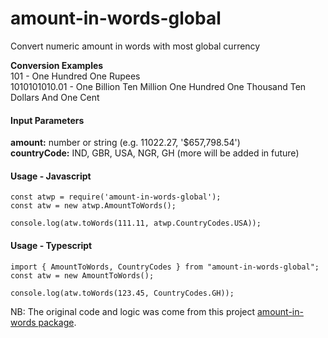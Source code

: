 # amount-in-words-global
Convert numeric amount in words with most global currency

**Conversion Examples**  
101 - One Hundred One Rupees  
1010101010.01 - One Billion Ten Million One Hundred One Thousand Ten Dollars And One Cent

#### Input Parameters
**amount:** number or string (e.g. 11022.27, '$657,798.54')  
**countryCode:** IND, GBR, USA, NGR, GH (more will be added in future)

#### Usage - Javascript
```
const atwp = require('amount-in-words-global');
const atw = new atwp.AmountToWords();

console.log(atw.toWords(111.11, atwp.CountryCodes.USA));
```

#### Usage - Typescript
```
import { AmountToWords, CountryCodes } from "amount-in-words-global";
const atw = new AmountToWords();

console.log(atw.toWords(123.45, CountryCodes.GH));
```

NB: The original code and logic was come from this project [amount-in-words package](https://www.npmjs.com/package/amount-in-words).